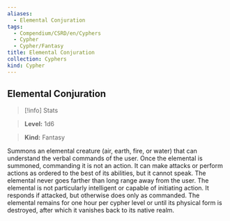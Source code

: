 ```yaml
---
aliases:
  - Elemental Conjuration
tags:
  - Compendium/CSRD/en/Cyphers
  - Cypher
  - Cypher/Fantasy
title: Elemental Conjuration
collection: Cyphers
kind: Cypher
---
```

## Elemental Conjuration    
>[!info] Stats    
> **Level:** 1d6    
> **Kind:** Fantasy  
    
Summons an elemental creature (air, earth, fire, or water) that can understand the verbal commands of the user. Once the elemental is summoned, commanding it is not an action. It can make attacks or perform actions as ordered to the best of its abilities, but it cannot speak. The elemental never goes farther than long range away from the user.  The elemental is not particularly intelligent or capable of initiating action. It responds if attacked, but otherwise does only as commanded. The elemental remains for one hour per cypher level or until its physical form is destroyed, after which it vanishes back to its native realm.